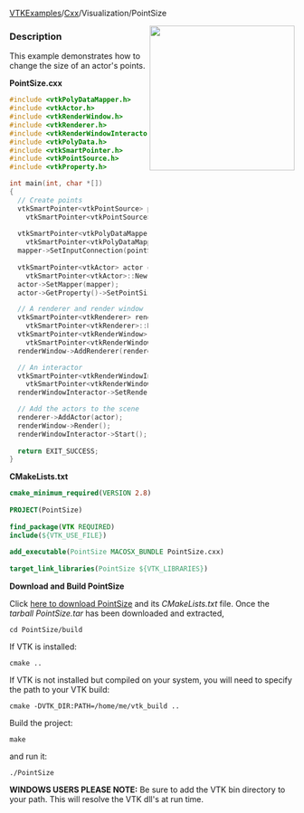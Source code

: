 [VTKExamples](Home)/[Cxx](Cxx)/Visualization/PointSize

<img align="right" src="https://github.com/lorensen/VTKExamples/raw/master/Testing/Baseline/Visualization/TestPointSize.png" width="256" />

### Description
This example demonstrates how to change the size of an actor's points.

**PointSize.cxx**
```c++
#include <vtkPolyDataMapper.h>
#include <vtkActor.h>
#include <vtkRenderWindow.h>
#include <vtkRenderer.h>
#include <vtkRenderWindowInteractor.h>
#include <vtkPolyData.h>
#include <vtkSmartPointer.h>
#include <vtkPointSource.h>
#include <vtkProperty.h>

int main(int, char *[])
{
  // Create points
  vtkSmartPointer<vtkPointSource> pointSource = 
    vtkSmartPointer<vtkPointSource>::New();
    
  vtkSmartPointer<vtkPolyDataMapper> mapper = 
    vtkSmartPointer<vtkPolyDataMapper>::New();
  mapper->SetInputConnection(pointSource->GetOutputPort());
  
  vtkSmartPointer<vtkActor> actor = 
    vtkSmartPointer<vtkActor>::New();
  actor->SetMapper(mapper);
  actor->GetProperty()->SetPointSize(3);

  // A renderer and render window
  vtkSmartPointer<vtkRenderer> renderer = 
    vtkSmartPointer<vtkRenderer>::New();
  vtkSmartPointer<vtkRenderWindow> renderWindow = 
    vtkSmartPointer<vtkRenderWindow>::New();
  renderWindow->AddRenderer(renderer);

  // An interactor
  vtkSmartPointer<vtkRenderWindowInteractor> renderWindowInteractor = 
    vtkSmartPointer<vtkRenderWindowInteractor>::New();
  renderWindowInteractor->SetRenderWindow(renderWindow);

  // Add the actors to the scene
  renderer->AddActor(actor);
  renderWindow->Render();
  renderWindowInteractor->Start();
  
  return EXIT_SUCCESS;
}
```
**CMakeLists.txt**
```cmake
cmake_minimum_required(VERSION 2.8)
 
PROJECT(PointSize)
 
find_package(VTK REQUIRED)
include(${VTK_USE_FILE})
 
add_executable(PointSize MACOSX_BUNDLE PointSize.cxx)
 
target_link_libraries(PointSize ${VTK_LIBRARIES})
```

**Download and Build PointSize**

Click [here to download PointSize](https://github.com/lorensen/VTKWikiExamplesTarballs/raw/master/PointSize.tar) and its *CMakeLists.txt* file.
Once the *tarball PointSize.tar* has been downloaded and extracted,
```
cd PointSize/build 
```
If VTK is installed:
```
cmake ..
```
If VTK is not installed but compiled on your system, you will need to specify the path to your VTK build:
```
cmake -DVTK_DIR:PATH=/home/me/vtk_build ..
```
Build the project:
```
make
```
and run it:
```
./PointSize
```
**WINDOWS USERS PLEASE NOTE:** Be sure to add the VTK bin directory to your path. This will resolve the VTK dll's at run time.

